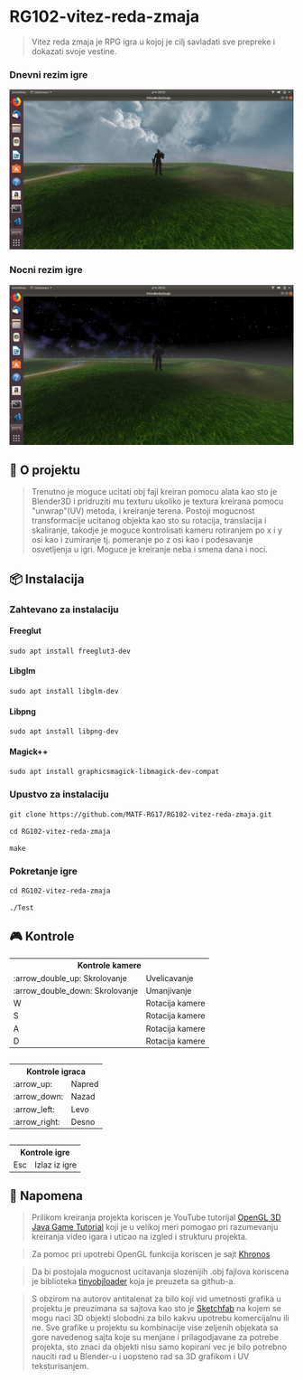 # RG102-vitez-reda-zmaja

> Vitez reda zmaja je RPG igra u kojoj je cilj savladati sve prepreke i dokazati svoje vestine.

### Dnevni rezim igre
![Screen](screenshots/Program_Day.png?raw=true "Current program day view")

### Nocni rezim igre
![Screen](screenshots/Program_Night.png?raw=true "Current program night view")

##  :green_book: O projektu

> Trenutno je moguce ucitati obj fajl kreiran pomocu alata kao sto je Blender3D i pridruziti mu texturu ukoliko je textura kreirana pomocu "unwrap"(UV) metoda, i kreiranje terena. Postoji mogucnost transformacije ucitanog objekta kao sto su rotacija, translacija i skaliranje, takodje je moguce kontrolisati kameru rotiranjem po x i y osi kao i zumiranje tj. pomeranje po z osi kao i podesavanje osvetljenja u igri. Moguce je kreiranje neba i smena dana i noci. 



## :package: Instalacija

### Zahtevano za instalaciju

#### Freeglut 
```
sudo apt install freeglut3-dev
``` 

#### Libglm
```
sudo apt install libglm-dev
``` 

#### Libpng
```
sudo apt install libpng-dev
```
#### Magick++
```
sudo apt install graphicsmagick-libmagick-dev-compat

```

### Upustvo za instalaciju
```
git clone https://github.com/MATF-RG17/RG102-vitez-reda-zmaja.git
```
```
cd RG102-vitez-reda-zmaja
```
```
make
```

### Pokretanje igre
```
cd RG102-vitez-reda-zmaja
```
```
./Test
```

## :video_game: Kontrole
<table>
<tr>
    <th colspan="2">Kontrole kamere</th>
</tr>
<tr>
    <td>:arrow_double_up:  Skrolovanje</td><td>Uvelicavanje</td>
</tr>
<tr>
    <td>:arrow_double_down:  Skrolovanje</td><td>Umanjivanje</td>
</tr>
<tr>
    <td>W</td><td>Rotacija kamere</td>
</tr>
<tr>
    <td>S</td><td>Rotacija kamere</td>
</tr>
<tr>
    <td>A</td><td>Rotacija kamere</td>
</tr>
<tr>
    <td>D</td><td>Rotacija kamere</td>
</tr>
<table>

<table>
<tr>
    <th colspan="2">Kontrole igraca</th>
</tr>
<tr>
    <td>:arrow_up:</td><td>Napred</td>
</tr>
<tr>
    <td>:arrow_down:</td><td>Nazad</td>
</tr>
<tr>
    <td>:arrow_left:</td><td>Levo</td>
</tr>
<tr>
    <td>:arrow_right:</td><td>Desno</td>
</tr>
<table>

<table>
<tr>
    <th colspan="2">Kontrole igre</th>
</tr>
<tr>
    <td>Esc</td><td>Izlaz iz igre</td>
</tr>
<table>

##  :large_blue_circle: Napomena
> Prilikom kreiranja projekta koriscen je YouTube tutorijal [OpenGL 3D Java Game Tutorial](https://www.youtube.com/watch?v=VS8wlS9hF8E&list=PLRIWtICgwaX0u7Rf9zkZhLoLuZVfUksDP) koji je u velikoj meri pomogao pri razumevanju kreiranja video igara i uticao na izgled i strukturu projekta.

> Za pomoc pri upotrebi OpenGL funkcija koriscen je sajt [Khronos](https://www.khronos.org/registry/OpenGL-Refpages/)

> Da bi postojala mogucnost ucitavanja slozenijih .obj fajlova koriscena je biblioteka [tinyobjloader](https://github.com/syoyo/tinyobjloader) koja je preuzeta sa github-a.

> S obzirom na autorov antitalenat za bilo koji vid umetnosti grafika u projektu je preuzimana sa sajtova kao sto je [Sketchfab](https://sketchfab.com/feed) na kojem se mogu naci 3D objekti slobodni za bilo kakvu upotrebu komercijalnu ili ne. Sve grafike u projektu su kombinacije vise zeljenih objekata sa gore navedenog sajta koje su menjane i prilagodjavane za potrebe projekta, sto znaci da objekti nisu samo kopirani vec je bilo potrebno nauciti rad u Blender-u i uopsteno rad sa 3D grafikom i UV teksturisanjem.
